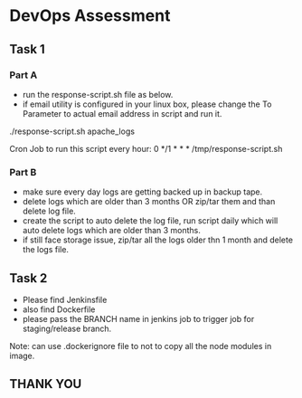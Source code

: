 # DevOps Assessment


## Task 1

### Part A

* run the response-script.sh file as below.
* if email utility is configured in your linux box, please change the To Parameter to actual email address in script and run it.

./response-script.sh apache_logs

Cron Job to run this script every hour: 
0 */1 * * * /tmp/response-script.sh

### Part B

* make sure every day logs are getting backed up in backup tape.
* delete logs which are older than 3 months OR zip/tar them and than delete log file.
* create the script to auto delete the log file, run script daily which will auto delete logs which are older than 3 months.
* if still face storage issue, zip/tar all the logs older thn 1 month and delete the logs file.

## Task 2

* Please find Jenkinsfile
* also find Dockerfile
* please pass the BRANCH name in jenkins job to trigger job for staging/release branch.

Note: can use .dockerignore file to not to copy all the node modules in image.

## THANK YOU
